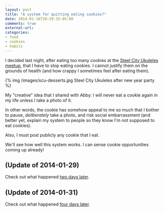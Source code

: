 ```yaml
---
layout: post
title: "A system for quitting eating cookies?"
date: 2014-01-16T20:29:33-05:00
comments: true
external-url: 
categories:
- food
- cookies
- habits
---
```

I decided last night, after eating too many cookies at the [Steel City Ukuleles meetup](http://www.meetup.com/Steel-City-Ukuleles/events/154668232/), that I have to stop eating cookies. I cannot justify them on the grounds of health (and how crappy I sometimes feel after eating them).

{% img /images/scu-desserts.jpg Steel City Ukuleles after new year party %}

My "creative" idea that I shared with Abby: I will never eat a cookie again in my life unless I take a photo of it.

In other words, the cookie has somehow appeal to me so much that I bother to pause, *deliberately* take a photo, and risk social embarrassment (and better yet, explain my system to people so they know I'm not supposed to eat cookies).

Also, I must post publicly any cookie that I eat.

We'll see how well this system works. I can sense cookie opportunities coming up already!

## (Update of 2014-01-29)

Check out what happened [two days later](/blog/2014/01/29/my-no-cookie-rule-a-photo-update/).

## (Update of 2014-01-31)

Check out what happened [four days later](/blog/2014/01/31/first-time-in-my-life-not-eating-cookies-or-cake-at-a-party/).
